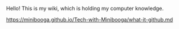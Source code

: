 Hello! This is my wiki, which is holding my computer knowledge.

https://minibooga.github.io/Tech-with-Minibooga/what-it-github.md
